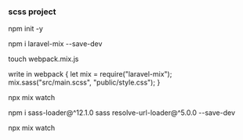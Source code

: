 ### scss project

npm init -y

npm i laravel-mix --save-dev

touch webpack.mix.js

write in webpack {
let mix = require("laravel-mix");
mix.sass("src/main.scss", "public/style.css");
}

npx mix watch

npm i sass-loader@^12.1.0 sass resolve-url-loader@^5.0.0 --save-dev

npx mix watch
